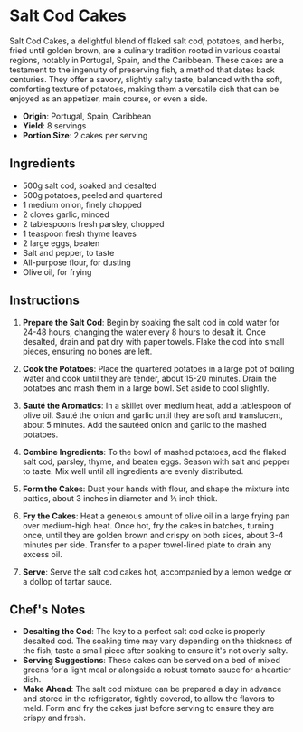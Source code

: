 # Salt Cod Cakes

Salt Cod Cakes, a delightful blend of flaked salt cod, potatoes, and herbs, fried until golden brown, are a culinary tradition rooted in various coastal regions, notably in Portugal, Spain, and the Caribbean. These cakes are a testament to the ingenuity of preserving fish, a method that dates back centuries. They offer a savory, slightly salty taste, balanced with the soft, comforting texture of potatoes, making them a versatile dish that can be enjoyed as an appetizer, main course, or even a side.

- **Origin**: Portugal, Spain, Caribbean
- **Yield**: 8 servings
- **Portion Size**: 2 cakes per serving

## Ingredients

- 500g salt cod, soaked and desalted
- 500g potatoes, peeled and quartered
- 1 medium onion, finely chopped
- 2 cloves garlic, minced
- 2 tablespoons fresh parsley, chopped
- 1 teaspoon fresh thyme leaves
- 2 large eggs, beaten
- Salt and pepper, to taste
- All-purpose flour, for dusting
- Olive oil, for frying

## Instructions

1. **Prepare the Salt Cod**: Begin by soaking the salt cod in cold water for 24-48 hours, changing the water every 8 hours to desalt it. Once desalted, drain and pat dry with paper towels. Flake the cod into small pieces, ensuring no bones are left.

2. **Cook the Potatoes**: Place the quartered potatoes in a large pot of boiling water and cook until they are tender, about 15-20 minutes. Drain the potatoes and mash them in a large bowl. Set aside to cool slightly.

3. **Sauté the Aromatics**: In a skillet over medium heat, add a tablespoon of olive oil. Sauté the onion and garlic until they are soft and translucent, about 5 minutes. Add the sautéed onion and garlic to the mashed potatoes.

4. **Combine Ingredients**: To the bowl of mashed potatoes, add the flaked salt cod, parsley, thyme, and beaten eggs. Season with salt and pepper to taste. Mix well until all ingredients are evenly distributed.

5. **Form the Cakes**: Dust your hands with flour, and shape the mixture into patties, about 3 inches in diameter and ½ inch thick.

6. **Fry the Cakes**: Heat a generous amount of olive oil in a large frying pan over medium-high heat. Once hot, fry the cakes in batches, turning once, until they are golden brown and crispy on both sides, about 3-4 minutes per side. Transfer to a paper towel-lined plate to drain any excess oil.

7. **Serve**: Serve the salt cod cakes hot, accompanied by a lemon wedge or a dollop of tartar sauce.

## Chef's Notes

- **Desalting the Cod**: The key to a perfect salt cod cake is properly desalted cod. The soaking time may vary depending on the thickness of the fish; taste a small piece after soaking to ensure it's not overly salty.
- **Serving Suggestions**: These cakes can be served on a bed of mixed greens for a light meal or alongside a robust tomato sauce for a heartier dish.
- **Make Ahead**: The salt cod mixture can be prepared a day in advance and stored in the refrigerator, tightly covered, to allow the flavors to meld. Form and fry the cakes just before serving to ensure they are crispy and fresh.